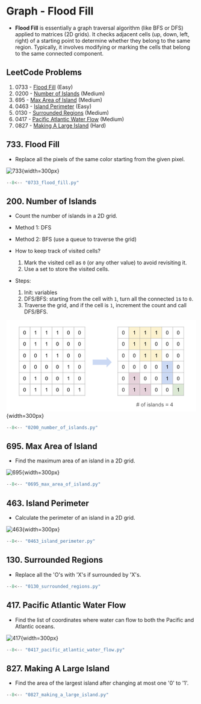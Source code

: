 # Graph - Flood Fill

-   **Flood Fill** is essentially a graph traversal algorithm (like BFS or DFS) applied to matrices (2D grids).
    It checks adjacent cells (up, down, left, right) of a starting point to determine whether they belong to the same region.
    Typically, it involves modifying or marking the cells that belong to the same connected component.

## LeetCode Problems

1. 0733 - [Flood Fill](https://leetcode.com/problems/flood-fill/) (Easy)
2. 0200 - [Number of Islands](https://leetcode.com/problems/number-of-islands/) (Medium)
3. 695 - [Max Area of Island](https://leetcode.com/problems/max-area-of-island/) (Medium)
4. 0463 - [Island Perimeter](https://leetcode.com/problems/island-perimeter/) (Easy)
5. 0130 - [Surrounded Regions](https://leetcode.com/problems/surrounded-regions/) (Medium)
6. 0417 - [Pacific Atlantic Water Flow](https://leetcode.com/problems/pacific-atlantic-water-flow/) (Medium)
7. 0827 - [Making A Large Island](https://leetcode.com/problems/making-a-large-island/) (Hard)

## 733. Flood Fill

-   Replace all the pixels of the same color starting from the given pixel.

![733](https://assets.leetcode.com/uploads/2021/06/01/flood1-grid.jpg){width=300px}

```python
--8<-- "0733_flood_fill.py"
```

## 200. Number of Islands

-   Count the number of islands in a 2D grid.
-   Method 1: DFS
-   Method 2: BFS (use a queue to traverse the grid)

-   How to keep track of visited cells?

    1. Mark the visited cell as `0` (or any other value) to avoid revisiting it.
    2. Use a set to store the visited cells.

-   Steps:
    1. Init: variables
    2. DFS/BFS: starting from the cell with `1`, turn all the connected `1`s to `0`.
    3. Traverse the grid, and if the cell is `1`, increment the count and call DFS/BFS.

![0200](../imgs/0200.jpg){width=300px}

```python
--8<-- "0200_number_of_islands.py"
```

## 695. Max Area of Island

-   Find the maximum area of an island in a 2D grid.

![695](https://assets.leetcode.com/uploads/2021/05/01/maxarea1-grid.jpg){width=300px}

```python
--8<-- "0695_max_area_of_island.py"
```

## 463. Island Perimeter

-   Calculate the perimeter of an island in a 2D grid.

![463](https://assets.leetcode.com/uploads/2018/10/12/island.png){width=300px}

```python
--8<-- "0463_island_perimeter.py"
```

## 130. Surrounded Regions

-   Replace all the 'O's with 'X's if surrounded by 'X's.

```python
--8<-- "0130_surrounded_regions.py"
```

## 417. Pacific Atlantic Water Flow

-   Find the list of coordinates where water can flow to both the Pacific and Atlantic oceans.

![417](https://assets.leetcode.com/uploads/2021/06/08/waterflow-grid.jpg){width=300px}

```python
--8<-- "0417_pacific_atlantic_water_flow.py"
```

## 827. Making A Large Island

-   Find the area of the largest island after changing at most one '0' to '1'.

```python
--8<-- "0827_making_a_large_island.py"
```
